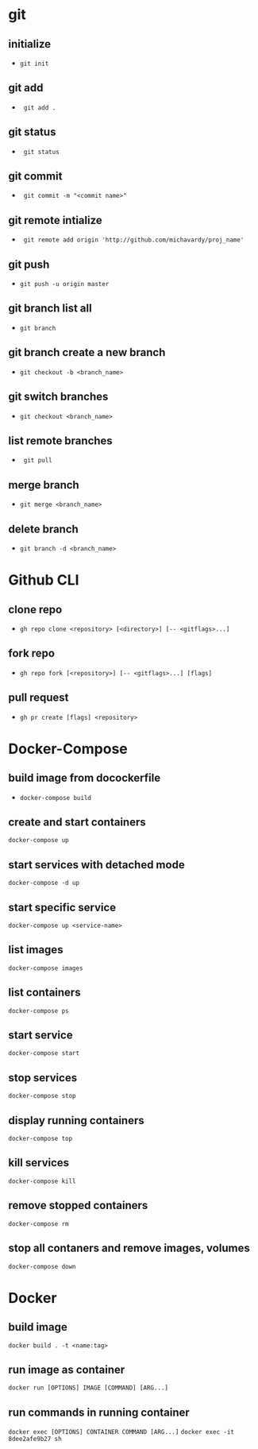 # git
## initialize
- ```git init```
## git add
- ``` git add .```
## git status
- ``` git status```
## git commit
- ``` git commit -m "<commit name>"```
## git remote intialize
- ``` git remote add origin 'http://github.com/michavardy/proj_name'```
## git push
- ```git push -u origin master```
## git branch list all
- ```git branch```
## git branch create a new branch
- ```git checkout -b <branch_name>```
## git switch branches
- ```git checkout <branch_name>```
## list remote branches
- ``` git pull```
## merge branch
- ```git merge <branch_name>```
## delete branch
- ```git branch -d <branch_name>```

# Github CLI
## clone repo
- ```gh repo clone <repository> [<directory>] [-- <gitflags>...]```
## fork repo
- ```gh repo fork [<repository>] [-- <gitflags>...] [flags]```
## pull request
- ```gh pr create [flags] <repository> ```


# Docker-Compose

## build image from docockerfile
- ```docker-compose build```
## create and start containers
```docker-compose up```
## start services with detached mode
```docker-compose -d up```
## start specific service
```docker-compose up <service-name>```
## list images
```docker-compose images```
## list containers
```docker-compose ps```
## start service
```docker-compose start```
## stop services
```docker-compose stop```
## display running containers
```docker-compose top```
## kill services
```docker-compose kill```
## remove stopped containers
```docker-compose rm```
## stop all contaners and remove images, volumes
```docker-compose down```

# Docker
## build image
```docker build . -t <name:tag>```
## run image as container
``` docker run [OPTIONS] IMAGE [COMMAND] [ARG...] ```
## run commands in running container
``` docker exec [OPTIONS] CONTAINER COMMAND [ARG...] ```
``` docker exec -it 8dee2afe9b27 sh ```